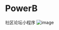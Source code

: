 # PowerB
社区论坛小程序
![image](https://github.com/yangqian2024/PowerB/assets/89080542/a059a120-1dca-453d-b533-08ceb9ed04f9)
